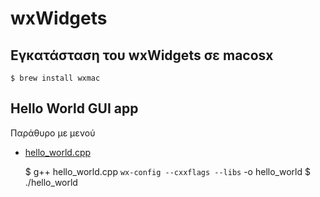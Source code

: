 # wxWidgets

## Εγκατάσταση του wxWidgets σε macosx

    $ brew install wxmac

## Hello World GUI app

Παράθυρο με μενού

* [hello_world.cpp](./hello_world.cpp)

    $ g++ hello_world.cpp  `wx-config --cxxflags --libs` -o hello_world
    $ ./hello_world